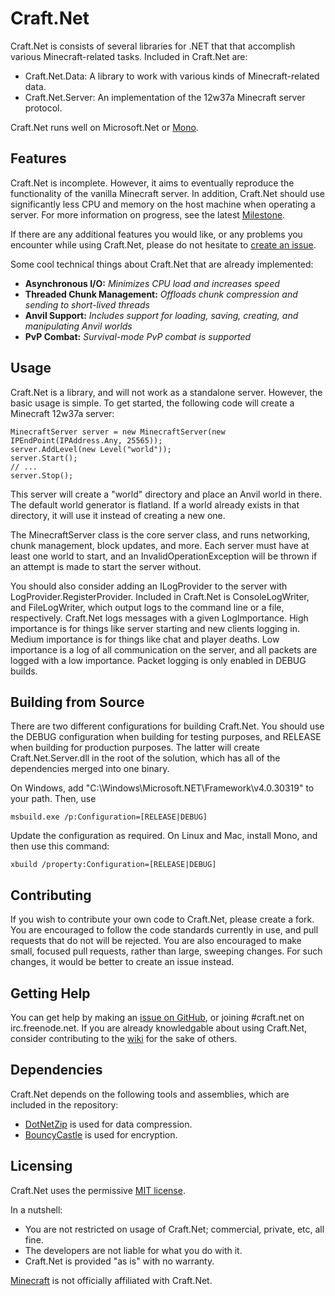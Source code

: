 # Craft.Net

Craft.Net is consists of several libraries for .NET that that accomplish various
Minecraft-related tasks. Included in Craft.Net are:

* Craft.Net.Data: A library to work with various kinds of Minecraft-related data.
* Craft.Net.Server: An implementation of the 12w37a Minecraft server protocol.

Craft.Net runs well on Microsoft.Net or [Mono](https://github.com/mono/mono).

## Features

Craft.Net is incomplete. However, it aims to eventually reproduce the functionality of the
vanilla Minecraft server. In addition, Craft.Net should use significantly less CPU and
memory on the host machine when operating a server. For more information on progress, see
the latest [Milestone](https://github.com/SirCmpwn/Craft.Net/issues/milestones).

If there are any additional features you would like, or any problems you encounter while
using Craft.Net, please do not hesitate to
[create an issue](https://github.com/SirCmpwn/Craft.Net/issues).

Some cool technical things about Craft.Net that are already implemented:

* **Asynchronous I/O:** *Minimizes CPU load and increases speed*
* **Threaded Chunk Management:** *Offloads chunk compression and sending to short-lived threads*
* **Anvil Support:** *Includes support for loading, saving, creating, and manipulating Anvil worlds*
* **PvP Combat:** *Survival-mode PvP combat is supported*

## Usage

Craft.Net is a library, and will not work as a standalone server. However, the basic usage
is simple. To get started, the following code will create a Minecraft 12w37a server:

    MinecraftServer server = new MinecraftServer(new IPEndPoint(IPAddress.Any, 25565));
    server.AddLevel(new Level("world"));
    server.Start();
    // ...
    server.Stop();

This server will create a "world" directory and place an Anvil world in there. The default world
generator is flatland. If a world already exists in that directory, it will use it instead of
creating a new one.

The MinecraftServer class is the core server class, and runs networking, chunk management,
block updates, and more. Each server must have at least one world to start, and an
InvalidOperationException will be thrown if an attempt is made to start the server without.

You should also consider adding an ILogProvider to the server with LogProvider.RegisterProvider.
Included in Craft.Net is ConsoleLogWriter, and FileLogWriter, which output logs to the command
line or a file, respectively. Craft.Net logs messages with a given LogImportance. High importance
is for things like server starting and new clients logging in. Medium importance is for things
like chat and player deaths. Low importance is a log of all communication on the server, and
all packets are logged with a low importance. Packet logging is only enabled in DEBUG builds.

## Building from Source

There are two different configurations for building Craft.Net. You should use the DEBUG
configuration when building for testing purposes, and RELEASE when building for production
purposes. The latter will create Craft.Net.Server.dll in the root of the solution, which
has all of the dependencies merged into one binary.

On Windows, add "C:\Windows\Microsoft.NET\Framework\v4.0.30319" to your path. Then, use

    msbuild.exe /p:Configuration=[RELEASE|DEBUG]

Update the configuration as required. On Linux and Mac, install Mono, and then use this
command:

    xbuild /property:Configuration=[RELEASE|DEBUG]

## Contributing

If you wish to contribute your own code to Craft.Net, please create a fork. You are
encouraged to follow the code standards currently in use, and pull requests that do not will
be rejected. You are also encouraged to make small, focused pull requests, rather than large,
sweeping changes. For such changes, it would be better to create an issue instead.

## Getting Help

You can get help by making an [issue on GitHub](https://github.com/SirCmpwn/Craft.Net/issues),
or joining #craft.net on irc.freenode.net.  If you are already knowledgable about using
Craft.Net, consider contributing to the [wiki](https://github.com/SirCmpwn/Craft.Net/wiki) for
the sake of others.

## Dependencies

Craft.Net depends on the following tools and assemblies, which are included in the repository:

* [DotNetZip](http://dotnetzip.codeplex.com/) is used for data compression.
* [BouncyCastle](http://www.bouncycastle.org/) is used for encryption.

## Licensing

Craft.Net uses the permissive [MIT license](http://www.opensource.org/licenses/mit-license.php/).

In a nutshell:

* You are not restricted on usage of Craft.Net; commercial, private, etc, all fine.
* The developers are not liable for what you do with it.
* Craft.Net is provided "as is" with no warranty.

[Minecraft](http://minecraft.net) is not officially affiliated with Craft.Net.
